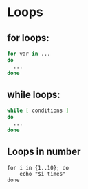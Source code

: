 # Loops
## for loops:
```bash
for var in ...
do
  ...
done
```

## while loops:
```bash
while [ conditions ]
do
  ...
done
```

## Loops in number
```babash
for i in {1..10}; do
    echo "$i times"
done
```
